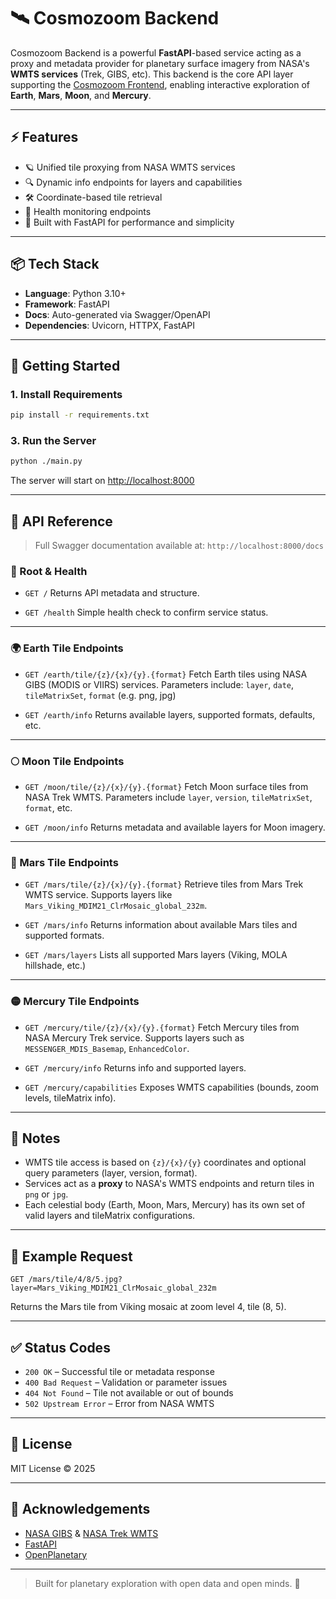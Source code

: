 # 🛰️ Cosmozoom Backend

Cosmozoom Backend is a powerful **FastAPI**-based service acting as a proxy and metadata provider for planetary surface imagery from NASA's **WMTS services** (Trek, GIBS, etc). This backend is the core API layer supporting the [Cosmozoom Frontend](https://github.com/your-org/cosmozoom), enabling interactive exploration of **Earth**, **Mars**, **Moon**, and **Mercury**.

---

## ⚡ Features

- 🪐 Unified tile proxying from NASA WMTS services
- 🔍 Dynamic info endpoints for layers and capabilities
- 🛠️ Coordinate-based tile retrieval
- 🧪 Health monitoring endpoints
- 🔌 Built with FastAPI for performance and simplicity

---

## 📦 Tech Stack

- **Language**: Python 3.10+
- **Framework**: FastAPI
- **Docs**: Auto-generated via Swagger/OpenAPI
- **Dependencies**: Uvicorn, HTTPX, FastAPI

---

## 🚀 Getting Started


### 1. Install Requirements

```bash
pip install -r requirements.txt
```

### 3. Run the Server

```bash
python ./main.py
```

The server will start on [http://localhost:8000](http://localhost:8000)

---

## 🔧 API Reference

> Full Swagger documentation available at: `http://localhost:8000/docs`

### 📍 Root & Health

* `GET /`
  Returns API metadata and structure.

* `GET /health`
  Simple health check to confirm service status.

---

### 🌍 Earth Tile Endpoints

* `GET /earth/tile/{z}/{x}/{y}.{format}`
  Fetch Earth tiles using NASA GIBS (MODIS or VIIRS) services.
  Parameters include: `layer`, `date`, `tileMatrixSet`, `format` (e.g. png, jpg)

* `GET /earth/info`
  Returns available layers, supported formats, defaults, etc.

---

### 🌕 Moon Tile Endpoints

* `GET /moon/tile/{z}/{x}/{y}.{format}`
  Fetch Moon surface tiles from NASA Trek WMTS.
  Parameters include `layer`, `version`, `tileMatrixSet`, `format`, etc.

* `GET /moon/info`
  Returns metadata and available layers for Moon imagery.

---

### 🔴 Mars Tile Endpoints

* `GET /mars/tile/{z}/{x}/{y}.{format}`
  Retrieve tiles from Mars Trek WMTS service.
  Supports layers like `Mars_Viking_MDIM21_ClrMosaic_global_232m`.

* `GET /mars/info`
  Returns information about available Mars tiles and supported formats.

* `GET /mars/layers`
  Lists all supported Mars layers (Viking, MOLA hillshade, etc.)

---

### 🟡 Mercury Tile Endpoints

* `GET /mercury/tile/{z}/{x}/{y}.{format}`
  Fetch Mercury tiles from NASA Mercury Trek service.
  Supports layers such as `MESSENGER_MDIS_Basemap`, `EnhancedColor`.

* `GET /mercury/info`
  Returns info and supported layers.

* `GET /mercury/capabilities`
  Exposes WMTS capabilities (bounds, zoom levels, tileMatrix info).

---

## 📌 Notes

* WMTS tile access is based on `{z}/{x}/{y}` coordinates and optional query parameters (layer, version, format).
* Services act as a **proxy** to NASA's WMTS endpoints and return tiles in `png` or `jpg`.
* Each celestial body (Earth, Moon, Mars, Mercury) has its own set of valid layers and tileMatrix configurations.

---

## 📂 Example Request

```http
GET /mars/tile/4/8/5.jpg?layer=Mars_Viking_MDIM21_ClrMosaic_global_232m
```

Returns the Mars tile from Viking mosaic at zoom level 4, tile (8, 5).

---

## ✅ Status Codes

* `200 OK` – Successful tile or metadata response
* `400 Bad Request` – Validation or parameter issues
* `404 Not Found` – Tile not available or out of bounds
* `502 Upstream Error` – Error from NASA WMTS

---

## 📄 License

MIT License © 2025

---

## 🤝 Acknowledgements

* [NASA GIBS](https://earthdata.nasa.gov/gibs) & [NASA Trek WMTS](https://trek.nasa.gov/)
* [FastAPI](https://fastapi.tiangolo.com/)
* [OpenPlanetary](https://openplanetary.org/)

---

> Built for planetary exploration with open data and open minds. 🌌


